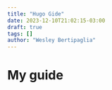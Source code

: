 ```yaml
---
title: "Hugo Gide"
date: 2023-12-10T21:02:15-03:00
draft: true
tags: []
author: "Wesley Bertipaglia"
---
```


# My guide